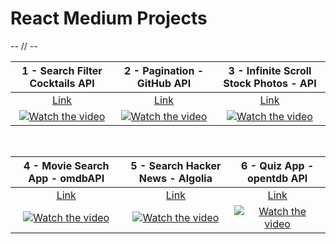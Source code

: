 # React Medium Projects

-- // --

|1 - Search Filter Cocktails API|2 - Pagination - GitHub API|3 - Infinite Scroll Stock Photos - API|
|:-:|:-:|:-:|
|[Link](https://catalin-search-filter-cocktails-api.netlify.app/)|[Link](https://catalin-pagination-github-api.netlify.app/)|[Link](https://catalin-infinite-scroll-stock-photos.netlify.app/)|
|[![Watch the video](https://user-images.githubusercontent.com/73588411/176949889-9dcf9fe6-e951-484b-86ce-c89748096f80.png)](https://user-images.githubusercontent.com/73588411/176949027-7b4558f3-4b20-4ad4-a97b-adc966e63cd5.mp4)|[![Watch the video](https://user-images.githubusercontent.com/73588411/176952179-7b38b0ff-cf09-4449-bae4-fdf52751954c.png)](https://user-images.githubusercontent.com/73588411/176949027-7b4558f3-4b20-4ad4-a97b-adc966e63cd5.mp4)|[![Watch the video](https://user-images.githubusercontent.com/73588411/176952298-f6bc8a1f-7022-4991-8de2-a3d25659b4d6.png)](https://user-images.githubusercontent.com/73588411/176949027-7b4558f3-4b20-4ad4-a97b-adc966e63cd5.mp4)|

<br>

|4 - Movie Search App - omdbAPI|5 - Search Hacker News - Algolia|6 - Quiz App - opentdb API|
|:-:|:-:|:-:|
|[Link](https://catalin-movie-search-app-omdbapi.netlify.app/)|[Link](https://catalin-search-hacker-news-algolia.netlify.app/)|[Link](https://catalin-quizz-app-opentdb-api.netlify.app/)|
|[![Watch the video](https://user-images.githubusercontent.com/73588411/176952381-b1c8cc1d-2302-49ee-b711-3706f50e08ef.png)](https://user-images.githubusercontent.com/73588411/176949027-7b4558f3-4b20-4ad4-a97b-adc966e63cd5.mp4)|[![Watch the video](https://user-images.githubusercontent.com/73588411/176952444-c4586bf4-5d07-4121-bd2f-468e7a0ce5aa.png)](https://user-images.githubusercontent.com/73588411/176949027-7b4558f3-4b20-4ad4-a97b-adc966e63cd5.mp4)|[![Watch the video](https://user-images.githubusercontent.com/73588411/176952488-9f7b54fd-f987-4bb4-afba-aaba4e8d0370.png)](https://user-images.githubusercontent.com/73588411/176949027-7b4558f3-4b20-4ad4-a97b-adc966e63cd5.mp4)|


